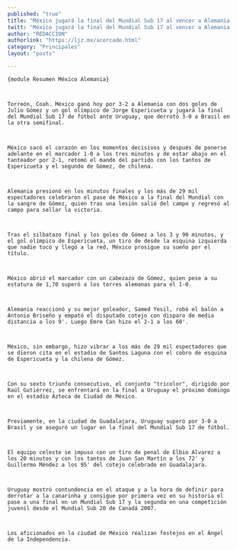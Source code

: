 ```yaml
---
published: "true"
title: "México jugará la final del Mundial Sub 17 al vencer a Alemania 3-2"
twitt: "México jugará la final del Mundial Sub 17 al vencer a Alemania 3-2"
author: "REDACCION"
authorlink: "https://ljz.mx/acercade.html"
category: "Principales"
layout: "posts"

---
```



  
    {module Resumen México Alemania}
  
  
  
    Torreón, Coah. México ganó hoy por 3-2 a Alemania con dos goles de Julio Gómez y un gol olímpico de Jorge Espericueta y jugará la final del Mundial Sub 17 de fútbol ante Uruguay, que derrotó 3-0 a Brasil en la otra semifinal.
  
  
  
    México sacó el corazón en los momentos decisivos y después de ponerse adelante en el marcador 1-0 a los tres minutos y de estar abajo en el tanteador por 2-1, retomó el mando del partido con los tantos de Espericueta y el segundo de Gómez, de chilena.
  
  
  
    Alemania presionó en los minutos finales y los más de 29 mil espectadores celebraron el pase de México a la final del Mundial con la sangre de Gómez, quien tras una lesión salió del campo y regresó al campo para sellar la victoria.
  
  
  
    Tras el silbatazo final y los goles de Gómez a los 3 y 90 minutos, y el gol olímpico de Espericueta, un tiro de desde la esquina izquierda que nadie tocó y llegó a la red, México prosigue su sueño por el título.
  
  
  
    México abrió el marcador con un cabezazo de Gómez, quien pese a su estatura de 1,70 superó a los torres alemanas para el 1-0.
  
  
  
    Alemania reaccionó y su mejor goleador, Samed Yesil, robó el balón a Antonio Briseño y empató el disputado cotejo con disparo de media distancia a los 9'. Luego Emre Can hizo el 2-1 a los 60'.
  
  
  
    México, sin embargo, hizo vibrar a los más de 29 mil espectadores que se dieron cita en el estadio de Santos Laguna con el cobro de esquina de Espericueta y la chilena de Gómez.
  
  
  
    Con su sexto triunfo consecutivo, el conjunto "tricolor", dirigido por Raúl Gutiérrez, se enfrentará en la final a Uruguay el próximo domingo en el estadio Azteca de Ciudad de México.
  
  
  
    Previamente, en la ciudad de Guadalajara, Uruguay superó por 3-0 a Brasil y se aseguró un lugar en la final del Mundial Sub 17 de fútbol.
  
  
  
    El equipo celeste se impuso con un tiro de penal de Elbio Alvarez a los 20 minutos y con los tantos de Juan San Martín a los 72' y Guillermo Méndez a los 95' del cotejo celebrado en Guadalajara.
  
  
  
    Uruguay mostró contundencia en el ataque y a la hora de definir para derrotar a la canarinha y consigue por primera vez en su historia el pase a una final en un Mundial Sub 17 y la segunda en una competición juvenil desde el Mundial Sub 20 de Canadá 2007.
  
  
  
    Los aficionados en la ciudad de México realizan festejos en el Ángel de la Independencia.
  

